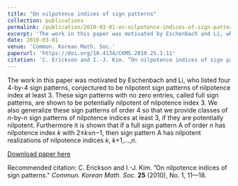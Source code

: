 ```yaml
---
title: "On nilpotence indices of sign patterns"
collection: publications
permalink: /publication/2010-03-01-on-nilpotence-indices-of-sign-patterns
excerpt: 'The work in this paper was motivated by Eschenbach and Li, who listed four 4-by-4 sign patterns, conjectured to be nilpotent sign patterns of nilpotence index at least 3. These sign patterns with no zero entries, called full sign patterns, are shown to be potentially nilpotent of nilpotence index 3. We also generalize these sign patterns of order 4 so that we provide classes of <i>n</i>-by-<i>n</i> sign patterns of nilpotence indices at least 3, if they are potentially nilpotent. Furthermore it is shown that if a full sign pattern A of order <i>n</i> has nilpotence index <i>k</i> with 2≤<i>k</i>≤<i>n</i>−1, then sign pattern A has nilpotent realizations of nilpotence indices <i>k</i>, <i>k</i>+1,…,<i>n</i>.'
date: 2010-03-01
venue: 'Commun. Korean Math. Soc.'
paperurl: 'https://doi.org/10.4134/CKMS.2010.25.1.11'
citation: 'C. Erickson and I.-J. Kim. ”On nilpotence indices of sign patterns.&quot; <i>Commun. Korean Math. Soc.</i> <b>25</b> (2010), No. 1, 11—18.'
---
```

The work in this paper was motivated by Eschenbach and Li, who listed four 4-by-4 sign patterns, conjectured to be nilpotent sign patterns of nilpotence index at least 3. These sign patterns with no zero entries, called full sign patterns, are shown to be potentially nilpotent of nilpotence index 3. We also generalize these sign patterns of order 4 so that we provide classes of <i>n</i>-by-<i>n</i> sign patterns of nilpotence indices at least 3, if they are potentially nilpotent. Furthermore it is shown that if a full sign pattern A of order <i>n</i> has nilpotence index <i>k</i> with 2≤<i>k</i>≤<i>n</i>−1, then sign pattern A has nilpotent realizations of nilpotence indices <i>k</i>, <i>k</i>+1,…,<i>n</i>.

[Download paper here](https://doi.org/10.4134/CKMS.2010.25.1.11)

Recommended citation: C. Erickson and I.-J. Kim. ”On nilpotence indices of sign patterns." <i>Commun. Korean Math. Soc.</i> <b>25</b> (2010), No. 1, 11—18.